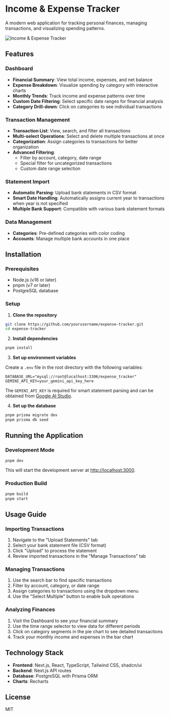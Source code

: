 # Income & Expense Tracker

A modern web application for tracking personal finances, managing transactions, and visualizing spending patterns.

![Income & Expense Tracker](https://github.com/thilinanamal/expense-tracker/assets/screenshot.png)

## Features

### Dashboard
- **Financial Summary**: View total income, expenses, and net balance
- **Expense Breakdown**: Visualize spending by category with interactive charts
- **Monthly Trends**: Track income and expense patterns over time
- **Custom Date Filtering**: Select specific date ranges for financial analysis
- **Category Drill-down**: Click on categories to see individual transactions

### Transaction Management
- **Transaction List**: View, search, and filter all transactions
- **Multi-select Operations**: Select and delete multiple transactions at once
- **Categorization**: Assign categories to transactions for better organization
- **Advanced Filtering**:
  - Filter by account, category, date range
  - Special filter for uncategorized transactions
  - Custom date range selection

### Statement Import
- **Automatic Parsing**: Upload bank statements in CSV format
- **Smart Date Handling**: Automatically assigns current year to transactions when year is not specified
- **Multiple Bank Support**: Compatible with various bank statement formats

### Data Management
- **Categories**: Pre-defined categories with color coding
- **Accounts**: Manage multiple bank accounts in one place

## Installation

### Prerequisites
- Node.js (v16 or later)
- pnpm (v7 or later)
- PostgreSQL database

### Setup

1. **Clone the repository**

```bash
git clone https://github.com/yourusername/expense-tracker.git
cd expense-tracker
```

2. **Install dependencies**

```bash
pnpm install
```

3. **Set up environment variables**

Create a `.env` file in the root directory with the following variables:

```
DATABASE_URL="mysql://root@localhost:3306/expense_tracker"
GEMINI_API_KEY=your_gemini_api_key_here
```

The `GEMINI_API_KEY` is required for smart statement parsing and can be obtained from [Google AI Studio](https://aistudio.google.com/).

4. **Set up the database**

```bash
pnpm prisma migrate dev
pnpm prisma db seed
```

## Running the Application

### Development Mode

```bash
pnpm dev
```

This will start the development server at [http://localhost:3000](http://localhost:3000).

### Production Build

```bash
pnpm build
pnpm start
```

## Usage Guide

### Importing Transactions

1. Navigate to the "Upload Statements" tab
2. Select your bank statement file (CSV format)
3. Click "Upload" to process the statement
4. Review imported transactions in the "Manage Transactions" tab

### Managing Transactions

1. Use the search bar to find specific transactions
2. Filter by account, category, or date range
3. Assign categories to transactions using the dropdown menu
4. Use the "Select Multiple" button to enable bulk operations

### Analyzing Finances

1. Visit the Dashboard to see your financial summary
2. Use the time range selector to view data for different periods
3. Click on category segments in the pie chart to see detailed transactions
4. Track your monthly income and expenses in the bar chart

## Technology Stack

- **Frontend**: Next.js, React, TypeScript, Tailwind CSS, shadcn/ui
- **Backend**: Next.js API routes
- **Database**: PostgreSQL with Prisma ORM
- **Charts**: Recharts

## License

MIT
